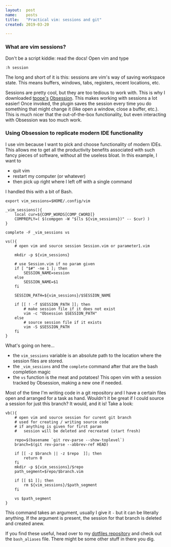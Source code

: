 ```yaml
---
layout:  post
name:    posts
title:   "Practical vim: sessions and git"
created: 2019-03-20

---
```


### What are vim sessions?

Don't be a script kiddie: read the docs! Open vim and type
```
:h session
```
The long and short of it is this: sessions are vim's way of saving workspace
state. This means buffers, windows, tabs, registers, recent locations, etc.

Sessions are pretty cool, but they are too tedious to work with. This is why I
downloaded [tpope's](https://tpo.pe/)
[Obsession](https://github.com/tpope/vim-obsession). This makes working with
sessions a lot easier! Once invoked, the plugin saves the session every time you
do something that might change it (like open a window, close a buffer, etc.).
This is much nicer that the out-of-the-box functionality, but even interacting
with Obsession was too much work.

### Using Obsession to replicate modern IDE functionality

I use vim because I want to pick and choose functionality of modern IDEs. This
allows me to get all the productivity benefits associated with such fancy pieces
of software, without all the useless bloat. In this example, I want to

- quit vim
- restart my computer (or whatever)
- then pick up right where I left off with a single command

I handled this with a bit of Bash. 

```
export vim_sessions=$HOME/.config/vim

_vim_sessions(){
    local cur=${COMP_WORDS[COMP_CWORD]}
    COMPREPLY=( $(compgen -W "$(ls ${vim_sessions})" -- $cur) )
}

complete -F _vim_sessions vs

vs(){
    # open vim and source session Session.vim or parameter1.vim

    mkdir -p ${vim_sessions}

    # use Session.vim if no param given
    if [ "$#" -ne 1 ]; then
        SESSION_NAME=session
    else
        SESSION_NAME=$1
    fi

    SESSION_PATH=${vim_sessions}/$SESSION_NAME

    if [[ ! -f $SESSION_PATH ]]; then
        # make session file if it does not exist
        vim -c "Obsession $SESSION_PATH"
    else
        # source session file if it exists
        vim -S $SESSION_PATH
    fi
}
```

What's going on here...

- the `vim_sessions` variable is an absolute path to the location where the
  session files are stored.
- the `_vim_sessions` and the `complete` command after that are the bash
  completion magic
- the `vs` function is the meat and potatoes! This open vim with a session
  tracked by Obsession, making a new one if needed.

Most of the time I'm writing code in a git repository and I have a certain files
open and arranged for a task as hand. Wouldn't it be great if I could source a
session for just this branch? It would, and it is! Take a look:

```
vb(){
    # open vim and source session for curent git branch
    # used for creating / writing source code
    # if anything is given for first param
    #   session will be deleted and recreated (start fresh)

    repo=$(basename `git rev-parse --show-toplevel`)
    branch=$(git rev-parse --abbrev-ref HEAD)

    if [[ -z $branch || -z $repo  ]]; then
        return 0
    fi
    mkdir -p ${vim_sessions}/$repo
    path_segment=$repo/$branch.vim

    if [[ $1 ]]; then
        rm ${vim_sessions}/$path_segment
    fi

    vs $path_segment
}

```

This command takes an argument, usually I give it `-` but it can be literally
anything. If the argument is present, the session for that branch is deleted and
created anew.

If you find these useful, head over to my
[dotfiles repository](https://github.com/ethorne/dotfiles) and check out the
`bash_aliases` file. There might be some other stuff in there you dig.
